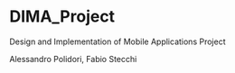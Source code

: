 # DIMA_Project
Design and Implementation of Mobile Applications Project

Alessandro Polidori, Fabio Stecchi

